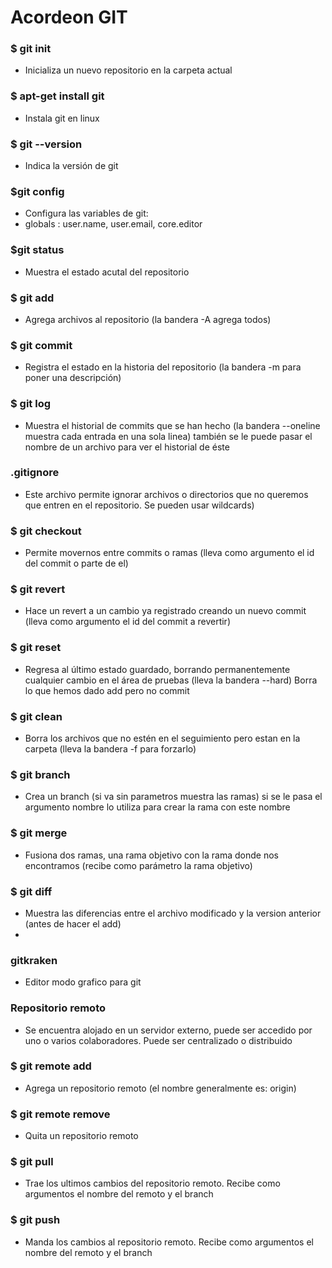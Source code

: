# Acordeon GIT
### $ git init
- Inicializa un nuevo repositorio en la carpeta actual
### $ apt-get install git
- Instala git en linux
### $ git --version
- Indica la versión de git
### $git config 
- Configura las variables de git:
- globals : user.name, user.email, core.editor
### $git status
- Muestra el estado acutal del repositorio
### $ git add
- Agrega archivos al repositorio (la bandera -A agrega todos)
### $ git commit
- Registra el estado en la historia del repositorio (la bandera -m para poner una descripción)
### $ git log
- Muestra el historial de commits que se han hecho (la bandera --oneline muestra cada entrada en una sola linea) también se le puede pasar el nombre de un archivo para ver el historial de éste
### .gitignore
- Este archivo permite ignorar archivos o directorios que no queremos que entren en el repositorio. Se pueden usar wildcards)
### $ git checkout
- Permite movernos entre commits o ramas (lleva como argumento el id del commit o parte de el)
### $ git revert
- Hace un revert a un cambio ya registrado creando un nuevo commit (lleva como argumento el id del commit a revertir)
### $ git reset
- Regresa al último estado guardado, borrando permanentemente cualquier cambio en el área de pruebas (lleva la bandera --hard) Borra lo que hemos dado add pero no commit
### $ git clean
- Borra los archivos que no estén en el seguimiento pero estan en la carpeta (lleva la bandera -f para forzarlo)
### $ git branch
-  Crea un branch (si va sin parametros muestra las ramas) si se le pasa el argumento nombre lo utiliza para crear la rama con este nombre
### $ git merge
- Fusiona dos ramas, una rama objetivo con la rama donde nos encontramos (recibe como parámetro la rama objetivo)
### $ git diff
- Muestra las diferencias entre el archivo modificado y la version anterior (antes de hacer el add)
- 
### gitkraken
- Editor modo grafico para git
### Repositorio remoto
- Se encuentra alojado en un servidor externo, puede ser accedido por uno o varios colaboradores. Puede ser centralizado o distribuido
### $ git remote add <nombre> <url>
- Agrega un repositorio remoto (el nombre generalmente es: origin)
### $ git remote remove <nombre>
- Quita un repositorio remoto
### $ git pull
- Trae los ultimos cambios del repositorio remoto. Recibe como argumentos el nombre del remoto y el branch
### $ git push
- Manda los cambios al repositorio remoto. Recibe como argumentos el nombre del remoto y el branch



















